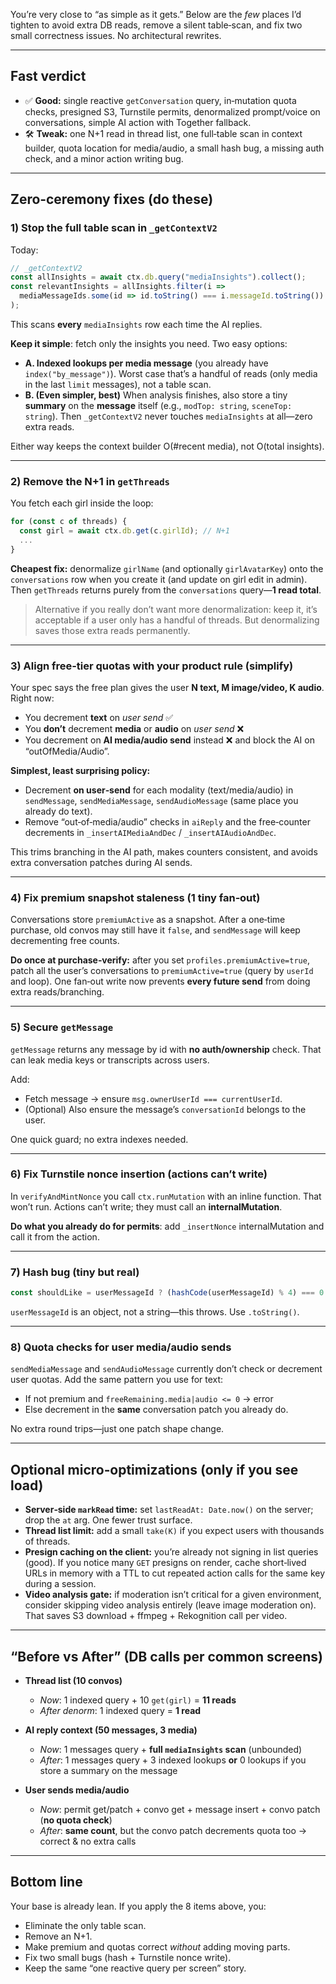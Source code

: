 You’re very close to “as simple as it gets.” Below are the *few* places I’d tighten to avoid extra DB reads, remove a silent table‑scan, and fix two small correctness issues. No architectural rewrites.

---

## Fast verdict

* ✅ **Good:** single reactive `getConversation` query, in‑mutation quota checks, presigned S3, Turnstile permits, denormalized prompt/voice on conversations, simple AI action with Together fallback.
* 🛠️ **Tweak:** one N+1 read in thread list, one full‑table scan in context builder, quota location for media/audio, a small hash bug, a missing auth check, and a minor action writing bug.

---

## Zero‑ceremony fixes (do these)

### 1) Stop the full table scan in `_getContextV2`

Today:

```js
// _getContextV2
const allInsights = await ctx.db.query("mediaInsights").collect();
const relevantInsights = allInsights.filter(i =>
  mediaMessageIds.some(id => id.toString() === i.messageId.toString())
);
```

This scans **every** `mediaInsights` row each time the AI replies.

**Keep it simple**: fetch only the insights you need. Two easy options:

* **A. Indexed lookups per media message** (you already have `index("by_message")`). Worst case that’s a handful of reads (only media in the last `limit` messages), not a table scan.
* **B. (Even simpler, best)** When analysis finishes, also store a tiny **summary** on the **message** itself (e.g., `modTop: string`, `sceneTop: string`). Then `_getContextV2` never touches `mediaInsights` at all—zero extra reads.

Either way keeps the context builder O(#recent media), not O(total insights).

---

### 2) Remove the N+1 in `getThreads`

You fetch each girl inside the loop:

```js
for (const c of threads) {
  const girl = await ctx.db.get(c.girlId); // N+1
  ...
}
```

**Cheapest fix:** denormalize `girlName` (and optionally `girlAvatarKey`) onto the `conversations` row when you create it (and update on girl edit in admin). Then `getThreads` returns purely from the `conversations` query—**1 read total**.

> Alternative if you really don’t want more denormalization: keep it, it’s acceptable if a user only has a handful of threads. But denormalizing saves those extra reads permanently.

---

### 3) Align free‑tier quotas with your product rule (simplify)

Your spec says the free plan gives the user **N text, M image/video, K audio**.
Right now:

* You decrement **text** on *user send* ✅
* You **don’t** decrement **media** or **audio** on *user send* ❌
* You decrement on **AI media/audio send** instead ❌ and block the AI on “outOfMedia/Audio”.

**Simplest, least surprising policy:**

* Decrement **on user‑send** for each modality (text/media/audio) in `sendMessage`, `sendMediaMessage`, `sendAudioMessage` (same place you already do text).
* Remove “out‑of‑media/audio” checks in `aiReply` and the free‑counter decrements in `_insertAIMediaAndDec` / `_insertAIAudioAndDec`.

This trims branching in the AI path, makes counters consistent, and avoids extra conversation patches during AI sends.

---

### 4) Fix premium snapshot staleness (1 tiny fan‑out)

Conversations store `premiumActive` as a snapshot. After a one‑time purchase, old convos may still have it `false`, and `sendMessage` will keep decrementing free counts.

**Do once at purchase‑verify:** after you set `profiles.premiumActive=true`, patch all the user’s conversations to `premiumActive=true` (query by `userId` and loop). One fan‑out write now prevents **every future send** from doing extra reads/branching.

---

### 5) Secure `getMessage`

`getMessage` returns any message by id with **no auth/ownership** check. That can leak media keys or transcripts across users.

Add:

* Fetch message → ensure `msg.ownerUserId === currentUserId`.
* (Optional) Also ensure the message’s `conversationId` belongs to the user.

One quick guard; no extra indexes needed.

---

### 6) Fix Turnstile nonce insertion (actions can’t write)

In `verifyAndMintNonce` you call `ctx.runMutation` with an inline function. That won’t run. Actions can’t write; they must call an **internalMutation**.

**Do what you already do for permits**: add `_insertNonce` internalMutation and call it from the action.

---

### 7) Hash bug (tiny but real)

```js
const shouldLike = userMessageId ? (hashCode(userMessageId) % 4) === 0 : false;
```

`userMessageId` is an object, not a string—this throws. Use `.toString()`.

---

### 8) Quota checks for user media/audio sends

`sendMediaMessage` and `sendAudioMessage` currently don’t check or decrement user quotas. Add the same pattern you use for text:

* If not premium and `freeRemaining.media|audio <= 0` → error
* Else decrement in the **same** conversation patch you already do.

No extra round trips—just one patch shape change.

---

## Optional micro‑optimizations (only if you see load)

* **Server‑side `markRead` time:** set `lastReadAt: Date.now()` on the server; drop the `at` arg. One fewer trust surface.
* **Thread list limit:** add a small `take(K)` if you expect users with thousands of threads.
* **Presign caching on the client:** you’re already not signing in list queries (good). If you notice many `GET` presigns on render, cache short‑lived URLs in memory with a TTL to cut repeated action calls for the same key during a session.
* **Video analysis gate:** if moderation isn’t critical for a given environment, consider skipping video analysis entirely (leave image moderation on). That saves S3 download + ffmpeg + Rekognition call per video.

---

## “Before vs After” (DB calls per common screens)

* **Thread list (10 convos)**

    * *Now*: 1 indexed query + 10 `get(girl)` = **11 reads**
    * *After denorm*: 1 indexed query = **1 read**

* **AI reply context (50 messages, 3 media)**

    * *Now*: 1 messages query + **full `mediaInsights` scan** (unbounded)
    * *After*: 1 messages query + 3 indexed lookups **or** 0 lookups if you store a summary on the message

* **User sends media/audio**

    * *Now*: permit get/patch + convo get + message insert + convo patch (**no quota check**)
    * *After*: **same count**, but the convo patch decrements quota too → correct & no extra calls

---

## Bottom line

Your base is already lean. If you apply the 8 items above, you:

* Eliminate the only table scan.
* Remove an N+1.
* Make premium and quotas correct *without* adding moving parts.
* Fix two small bugs (hash + Turnstile nonce write).
* Keep the same “one reactive query per screen” story.

